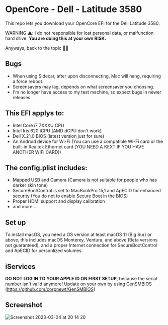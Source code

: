# OpenCore - Dell - Latitude 3580
This repo lets you download your OpenCore EFI for the Dell Latitude 3580.

WARNING ⚠️: I  do not responsible for lost personal data, or malfunction hard drive. **You are doing this at your own RISK.**

Anyways, back to the topic 💁‍♂️

## Bugs
- When using Sidecar, after upon disconnecting, Mac will hang, requiring a force reboot.
- Screensavers may lag, depends on what screensaver you choosing.
- I'm no longer have access to my test machine, so expect bugs in newer releases.

## This EFI applys to:
- Intel Core i7 7XXXU CPU
- Intel Iris 620 iGPU (AMD dGPU don't work)
- Dell X.21.0 BIOS (latest version just for sure)
- An Android device for Wi-Fi (You can use a compatible Wi-Fi card or the built-in Realtek Ethernet card [YOU NEED A KEXT IF YOU HAVE ANOTHER WIFI CARD])

## The config.plist includes:
- Mapped USB and Camera (Camera is not suitable for people who has darker skin tone)
- SecureBootControl is set to MacBookPro 15,1 and ApECID for enhanced security (You do not to enable Secure Boot in the BIOS)
- Proper HDMI support and display calibration
- and more...

## Set up
To install macOS, you need a OS version at least macOS 11 (Big Sur) or above, this includes macOS Monterey, Ventura, and above (Beta versions not guaranteed), and a proper Internet connection for SecureBootControl and ApECID for personlized volumes.

## iServices
**DO NOT LOG IN TO YOUR APPLE ID ON FIRST SETUP**, because the serial number isn't vaild anymore! Update on your own by using GenSMBIOS (https://github.com/corpnewt/GenSMBIOS)

## Screenshot
![Screenshot 2023-03-04 at 20 14 20](https://user-images.githubusercontent.com/97381104/222903854-15243e7f-de16-4d9c-a4eb-0c51d7382eb4.png)
